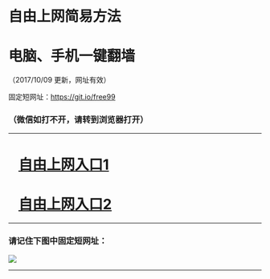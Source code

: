 ﻿# 自由上网简易方法

# 电脑、手机一键翻墙

（2017/10/09 更新，网址有效）

固定短网址：https://git.io/free99

### （微信如打不开，请转到浏览器打开）


***





# &nbsp;&nbsp; <a href="http://ft34781662.fwq-tz-1001.info/fwqtz01.html?t=100900129064 " target="_blank">自由上网入口1</a>
# &nbsp;&nbsp; <a href="http://ft111367848.fwq-tz-1002.info/fwqtz02.html?t=100900111162 " target="_blank">自由上网入口2</a>
***

### 请记住下图中固定短网址：

<img src="https://s3-us-west-2.amazonaws.com/fwq-1001/yjfq-20170905okok.png" /> 


***

